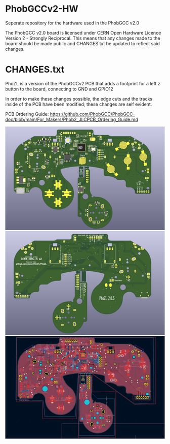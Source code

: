 # PhobGCCv2-HW
Seperate repository for the hardware used in the PhobGCC v2.0

The PhobGCC v2.0 board is licensed under CERN Open Hardware Licence Version 2 - Strongly Reciprocal.
This means that any changes made to the board should be made public and CHANGES.txt be updated to reflect said changes.



# CHANGES.txt
PhoZL is a version of the PhobGCCv2 PCB that adds a footprint for a left z button to the board, connecting to GND and GPIO12

In order to make these changes possible, the edge cuts and the tracks inside of the PCB have been modified; these changes are self evident.

PCB Ordering Guide: https://github.com/PhobGCC/PhobGCC-doc/blob/main/For_Makers/Phob2_JLCPCB_Ordering_Guide.md



![PCB Front Render](https://raw.githubusercontent.com/sean44104/PhoZL/main/Images/image1.png)
![PCB Back Render](https://raw.githubusercontent.com/sean44104/PhoZL/main/Images/image2.png)
![PCB in KiCad](https://raw.githubusercontent.com/sean44104/PhoZL/main/Images/image3.png)